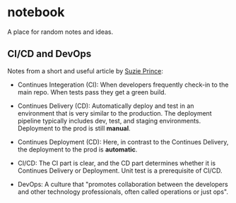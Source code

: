 # notebook
A place for random notes and ideas.

## CI/CD and DevOps

Notes from a short and useful article by [Suzie Prince](https://www.mindtheproduct.com/what-the-hell-are-ci-cd-and-devops-a-cheatsheet-for-the-rest-of-us/):

- Continues Integeration (CI): When developers frequently check-in to the main repo. When tests pass they get a green build. 

- Continues Delivery (CD): Automatically deploy and test in an environment that is very similar to the production. The deployment pipeline typically includes dev, test, and staging environments. Deployment to the prod is still __manual__. 

- Continues Deployment (CD): Here, in contrast to the Continues Delivery, the deployment to the prod is __automatic__.

- CI/CD: The CI part is clear, and the CD part determines whether it is Continues Delivery or Deployment. Unit test is a prerequisite of CI/CD.

- DevOps: A culture that "promotes collaboration between the developers and other technology professionals, often called operations or just ops".  

